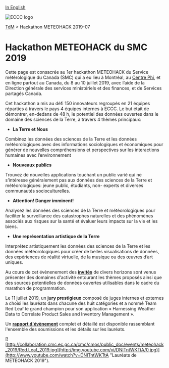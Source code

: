 [In English](2019-07_hackaton-METEOHACK_en.md)

![ECCC logo](../../../img_eccc-logo.png)

[TdM](../2019-07_hackaton-METEOHACK_fr.md) > Hackathon METEOHACK 2019-07

# Hackathon METEOHACK du SMC 2019

Cette page est consacrée au 1er hackathon METEOHACK du Service métérologique du Canada (SMC) qui a eu lieu à Montréal, au [Centre Phi](https://phi-centre.com/), et en ligne partout au Canada, du 8 au 10 juillet 2019, avec l’aide de la Direction générale des services ministériels et des finances, et de Services partagés Canada.

Cet hackathon a mis au défi 150 innovateurs regroupés en 21 équipes réparties à travers le pays 4 équipes internes à ECCC. Le but était de démontrer, en-dedans de 48 h, le potentiel des données ouvertes dans le domaine des sciences de la Terre, à travers 4 thèmes principaux:

* __La Terre et Nous__

Combinez les données des sciences de la Terre et les données météorologiques avec des informations sociologiques et économiques pour générer de nouvelles compréhensions et perspectives sur les interactions humaines avec l’environnement

* __Nouveaux publics__

Trouvez de nouvelles applications touchant un public varié qui ne s’intéresse généralement pas aux données des sciences de la Terre et météorologiques: jeune public, étudiants, non- experts et diverses communautés socioculturelles.

* __Attention! Danger imminent!__

Analysez les données des sciences de la Terre et météorologiques pour faciliter la surveillance des catastrophes naturelles et des phénomènes associés aux risques sur la santé et évaluer leurs impacts sur la vie et les biens.

* __Une représentation artistique de la Terre__

Interprétez artistiquement les données des sciences de la Terre et les données météorologiques pour créer de belles visualisations de données, des expériences de réalité virtuelle, de la musique ou des œuvres d’art uniques.

Au cours de cet évènenement des [__invités__](http://collaboration.cmc.ec.gc.ca/cmc/cmos/meteohack/presentations/hackathon_guest-speakers/) de divers horizons sont venus présenter des domaines d'activité entourant les thèmes proposés ainsi que des sources potentielles de données ouvertes utilisables dans le cadre du marathon de programmation.

Le 11 juillet 2019, un __jury prestigieux__ composé de juges internes et externes a choisi les lauréats dans chacune des huit catégories et a nommé Team Red Leaf le grand champion pour son application « Harnessing Weather Data to Correlate Product Sales and Inventory Management ».

Un [__rapport d'évènement__](http://collaboration.cmc.ec.gc.ca/cmc/cmos/meteohack/summary/METEOHACK_Event_Summary_fr.pdf) complet et détaillé est disponible rassemblant l'ensemble des soumissions et les détails sur les lauréats. 

[![http://collaboration.cmc.ec.gc.ca/cmc/cmos/public_doc/events/meteohack_2019/Red.Leaf_2019.jpg](http://img.youtube.com/vi/DNlTntWKTtA/0.jpg)](http://www.youtube.com/watch?v=DNlTntWKTtA "Lauréats de METEOHACK 2019").

